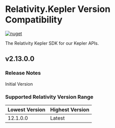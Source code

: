 # Relativity.Kepler Version Compatibility

[![nuget](https://img.shields.io/nuget/v/Relativity.Kepler.svg)](https://www.nuget.org/packages/Relativity.Kepler)

The Relativity Kepler SDK for our Kepler APIs.

## v2.13.0.0

### Release Notes

Initial Version

### Supported Relativity Version Range

Lowest Version | Highest Version
--- | ---
12.1.0.0 | Latest